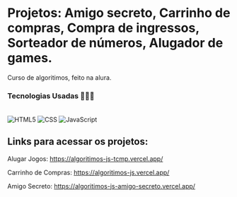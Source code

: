 # Projetos: Amigo secreto, Carrinho de compras, Compra de ingressos, Sorteador de números, Alugador de games.
Curso de algoritimos, feito na alura.

### Tecnologias Usadas 🧑🏽‍💻
<div style="display:inline-block"><br>
  <img align="center" alt="HTML5" src="https://img.shields.io/badge/HTML5-E34F26?style=for-the-badge&logo=html5&logoColor=white">
  <img align="center" alt="CSS" src="https://img.shields.io/badge/CSS3-1572B6?style=for-the-badge&logo=css3&logoColor=white">
  <img align="center" alt="JavaScript" src="https://img.shields.io/badge/JavaScript-323330?style=for-the-badge&logo=javascript&logoColor=F7DF1E">
</div>

## Links para acessar os projetos:
<p>Alugar Jogos: <a href="https://algoritimos-js-tcmp.vercel.app/">https://algoritimos-js-tcmp.vercel.app/</a></p>
<p>Carrinho de Compras: <a href="https://algoritimos-js.vercel.app/" target="_blank">https://algoritimos-js.vercel.app/</a></p>
<p>Amigo Secreto: <a href="https://algoritimos-js-amigo-secreto.vercel.app/" target="_blank">https://algoritimos-js-amigo-secreto.vercel.app/</a></p>
